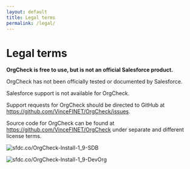 ```yaml
---
layout: default
title: Legal terms
permalink: /legal/
---
```


# Legal terms

**OrgCheck is free to use, but is not an official Salesforce product.** 

OrgCheck has not been officially tested or documented by Salesforce. 

Salesforce support is not available for OrgCheck. 

Support requests for OrgCheck should be directed to GitHub at <a href="https://github.com/VinceFINET/OrgCheck/issues" target="_blank">https://github.com/VinceFINET/OrgCheck/issues</a>. 

Source code for OrgCheck can be found at <a href="https://github.com/VinceFINET/OrgCheck" target="_blank">https://github.com/VinceFINET/OrgCheck</a> under separate and different license terms.



![sfdc.co/OrgCheck-Install-1_9-SDB](../assets/pngs/Install-SDBX.png)

![sfdc.co/OrgCheck-Install-1_9-DevOrg](../assets/pngs/Install-DevEdition.png)
